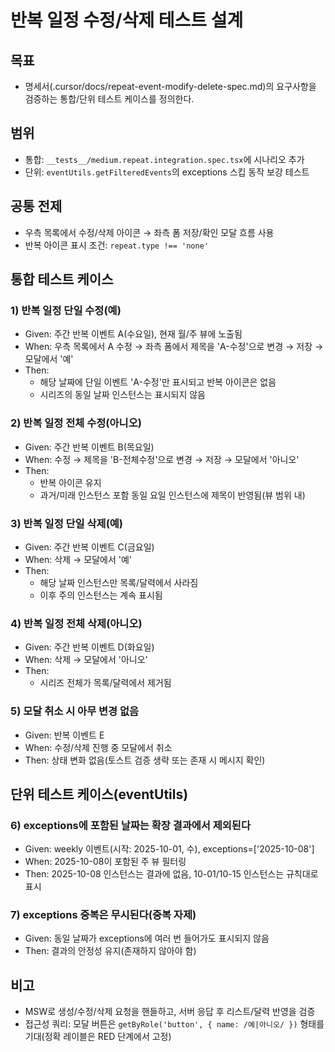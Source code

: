 # 반복 일정 수정/삭제 테스트 설계

## 목표
- 명세서(.cursor/docs/repeat-event-modify-delete-spec.md)의 요구사항을 검증하는 통합/단위 테스트 케이스를 정의한다.

## 범위
- 통합: `__tests__/medium.repeat.integration.spec.tsx`에 시나리오 추가
- 단위: `eventUtils.getFilteredEvents`의 exceptions 스킵 동작 보강 테스트

## 공통 전제
- 우측 목록에서 수정/삭제 아이콘 → 좌측 폼 저장/확인 모달 흐름 사용
- 반복 아이콘 표시 조건: `repeat.type !== 'none'`

## 통합 테스트 케이스
### 1) 반복 일정 단일 수정(예)
- Given: 주간 반복 이벤트 A(수요일), 현재 월/주 뷰에 노출됨
- When: 우측 목록에서 A 수정 → 좌측 폼에서 제목을 'A-수정'으로 변경 → 저장 → 모달에서 '예'
- Then:
  - 해당 날짜에 단일 이벤트 'A-수정'만 표시되고 반복 아이콘은 없음
  - 시리즈의 동일 날짜 인스턴스는 표시되지 않음

### 2) 반복 일정 전체 수정(아니오)
- Given: 주간 반복 이벤트 B(목요일)
- When: 수정 → 제목을 'B-전체수정'으로 변경 → 저장 → 모달에서 '아니오'
- Then:
  - 반복 아이콘 유지
  - 과거/미래 인스턴스 포함 동일 요일 인스턴스에 제목이 반영됨(뷰 범위 내)

### 3) 반복 일정 단일 삭제(예)
- Given: 주간 반복 이벤트 C(금요일)
- When: 삭제 → 모달에서 '예'
- Then:
  - 해당 날짜 인스턴스만 목록/달력에서 사라짐
  - 이후 주의 인스턴스는 계속 표시됨

### 4) 반복 일정 전체 삭제(아니오)
- Given: 주간 반복 이벤트 D(화요일)
- When: 삭제 → 모달에서 '아니오'
- Then:
  - 시리즈 전체가 목록/달력에서 제거됨

### 5) 모달 취소 시 아무 변경 없음
- Given: 반복 이벤트 E
- When: 수정/삭제 진행 중 모달에서 취소
- Then: 상태 변화 없음(토스트 검증 생략 또는 존재 시 메시지 확인)

## 단위 테스트 케이스(eventUtils)
### 6) exceptions에 포함된 날짜는 확장 결과에서 제외된다
- Given: weekly 이벤트(시작: 2025-10-01, 수), exceptions=['2025-10-08']
- When: 2025-10-08이 포함된 주 뷰 필터링
- Then: 2025-10-08 인스턴스는 결과에 없음, 10-01/10-15 인스턴스는 규칙대로 표시

### 7) exceptions 중복은 무시된다(중복 자제)
- Given: 동일 날짜가 exceptions에 여러 번 들어가도 표시되지 않음
- Then: 결과의 안정성 유지(존재하지 않아야 함)

## 비고
- MSW로 생성/수정/삭제 요청을 핸들하고, 서버 응답 후 리스트/달력 반영을 검증
- 접근성 쿼리: 모달 버튼은 `getByRole('button', { name: /예|아니오/ })` 형태를 기대(정확 레이블은 RED 단계에서 고정)
